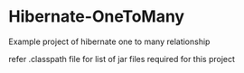 # Hibernate-OneToMany
Example project of hibernate one to many relationship

refer .classpath file for list of jar files required for this project
